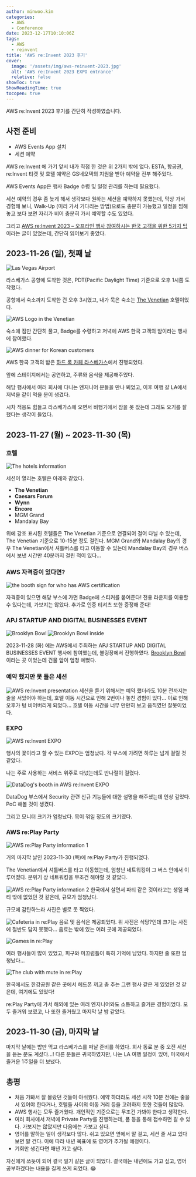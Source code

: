 ```yaml
---
author: minwoo.kim
categories:
  - AWS
  - Conference
date: 2023-12-17T10:10:06Z
tags:
  - AWS
  - reinvent
title: 'AWS re:Invent 2023 후기'
cover:
  image: '/assets/img/aws-reinvent-2023.jpg'
  alt: 'AWS re:Invent 2023 EXPO entrance'
  relative: false
showToc: true
ShowReadingTime: true
tocopen: true
---
```


AWS re:Invent 2023 후기를 간단히 작성하였습니다.

## 사전 준비

- AWS Events App 설치
- 세션 예약

AWS re:Invent 에 가기 앞서 내가 직접 한 것은 위 2가지 밖에 없다. ESTA, 항공권, re:Invent 티켓 및 호텔 예약은 GS네오텍의 지원을 받아 예약을 전부 해주었다.

AWS Events App은 행사 Badge 수령 및 일정 관리를 하는데 필요했다.

세션 예약의 경우 좀 늦게 해서 생각보다 원하는 세션을 예약하지 못했는데, 막상 가서 경험해 보니, Walk-Up (미리 가서 기다리는 방법)으로도 충분히 가능했고 일정을 찜해놓고 보다 보면 자리가 비어 충분히 가서 예약할 수도 있었다.

그리고 [AWS re:Invent 2023 – 오프라인 행사 참여하시는 한국 고객을 위한 5가지 팁](https://aws.amazon.com/ko/blogs/korea/aws-reinvent-2023-for-korean-customers/) 이라는 글이 있었는데, 간단히 읽어보기 좋았다.

## 2023-11-26 (일), 첫째 날

![Las Vegas Airport](/assets/post/2023/12/reinvent/vegas-airport.jpg)

라스베가스 공항에 도착한 것은, PDT(Pacific Daylight Time) 기준으로 오후 1시쯤 도착했다.

공항에서 숙소까지 도착한 건 오후 3시였고, 내가 묵은 숙소는 [The Venetian](https://maps.app.goo.gl/2EeP6MdQk51QJrWQ8) 호텔이었다.

![AWS Logo in the Venetian](/assets/post/2023/12/reinvent/aws-logo-in-the-venetian.jpg)

숙소에 짐만 간단히 풀고, Badge를 수령하고 저녁에 AWS 한국 고객의 밤이라는 행사에 참여했다.

![AWS dinner for Korean customers](/assets/post/2023/12/reinvent/aws-night-for-korean-customers.jpg)

AWS 한국 고객의 밤은 [하드 록 카페 라스베가스](https://maps.app.goo.gl/tqyWJ8TaWHBUf5HB6)에서 진행되었다.

앞에 스테이지에서는 공연하고, 주류와 음식을 제공해주었다.

해당 행사에서 여러 회사에 다니는 엔지니어 분들을 만나 뵈었고, 이후 여행 갈 LA에서 저녁을 같이 먹을 분이 생겼다.

시차 적응도 힘들고 라스베가스에 오면서 비행기에서 잠을 못 잤는데 그래도 오기를 잘했다는 생각이 들었다.

## 2023-11-27 (월) ~ 2023-11-30 (목)

### 호텔

![The hotels information](/assets/post/2023/12/reinvent/hotel-info.jpg)

세션이 열리는 호텔은 아래와 같았다.
- **The Venetian**
- **Caesars Forum**
- **Wynn**
- **Encore**
- MGM Grand
- Mandalay Bay

위에 강조 표시된 호텔들은 The Venetian 기준으로 연결되어 걸어 다닐 수 있는데, The Venetian 기준으로 10-15분 정도 걸린다.
MGM Grand와 Mandalay Bay의 경우 The Venetian에서 셔틀버스를 타고 이동할 수 있는데 Mandalay Bay의 경우 버스에서 보낸 시간만 40분까지 걸린 적이 있다...

### AWS 자격증이 있다면?

![the booth sign for who has AWS certification](/assets/post/2023/12/reinvent/aws-certification.jpg)

자격증이 있으면 해당 부스에 가면 Badge에 스티커를 붙여준다! 전용 라운지를 이용할 수 있다는데, 가보지는 않았다.
추가로 인증 티셔츠 또한 증정해 준다!


### APJ STARTUP AND DIGITAL BUSINESSES EVENT

![Brooklyn Bowl](/assets/post/2023/12/reinvent/brooklyn-bowl.jpg)
![Brooklyn Bowl inside](/assets/post/2023/12/reinvent/aws-apj-brooklyn-bowl.jpg)

2023-11-28 (화) 에는 AWS에서 주최하는 APJ STARTUP AND DIGITAL BUSINESSES EVENT 행사에 참여했는데, 볼링장에서 진행하였다.
[Brooklyn Bowl](https://maps.app.goo.gl/npJp6taLa2Uywfde9) 이라는 곳 이었는데 건물 앞이 엄청 예뻤다.

### 예약 했지만 못 들은 세션

![AWS re:Invent presentation](/assets/post/2023/12/reinvent/reinvent-presentation.jpg)
세션을 듣기 위해서는 예약 했더라도 10분 전까지는 줄을 서있어야 하는데, 호텔 이동 시간으로 인해 2번이나 놓친 경험이 있다... 이로 인해 오후가 텅 비어버리게 되었다...
호텔 이동 시간을 너무 만만히 보고 움직였던 잘못이었다.

### EXPO

![AWS re:Invent EXPO](/assets/post/2023/12/reinvent/expo.jpg)

행사의 꽃이라고 할 수 있는 EXPO는 엄청났다. 각 부스에 가려면 하루는 넘게 걸릴 것 같았다.

나는 주로 사용하는 서비스 위주로 다녔는데도 반나절이 걸렸다.

![DataDog's booth in AWS re:Invent EXPO](/assets/post/2023/12/reinvent/datadog-screen.jpg)

DataDog 부스에서 Security 관련 신규 기능들에 대한 설명을 해주셨는데 인상 깊었다. PoC 해볼 것이 생겼다.

그리고 모니터 크기가 엄청났다. 목이 꺾일 정도의 크기였다.

### AWS re:Play Party

![AWS re:Play Party information 1](/assets/post/2023/12/reinvent/replay-party-time.jpg)

거의 마지막 날인 2023-11-30 (목)에 re:Play Party가 진행되었다.

The Venetian에서 셔틀버스를 타고 이동했는데, 엄청난 네트워킹이 그 버스 안에서 이루어졌다. 분위기 상 네트워킹을 무조건 해야할 것 같았다.

![AWS re:Play Party information 2](/assets/post/2023/12/reinvent/replay-party-info.jpg)
한국에서 살면서 파티 같은 것이라고는 생일 파티 밖에 없었던 것 같은데, 규모가 엄청났다.

규모에 감탄하느라 사진은 별로 못 찍었다.

![Cafeteria in re:Play](/assets/post/2023/12/reinvent/cafeteria-in-replay.jpg)
음료 및 음식은 제공되었다. 위 사진은 식당?인데 크기는 사진에 절반도 담지 못했다... 음료는 밖에 있는 여러 곳에 제공되었다.

![Games in re:Play](/assets/post/2023/12/reinvent/games-in-replay.jpg)

여러 행사들이 많이 있었고, 피구와 미끄럼틀이 특히 기억에 남았다. 하지만 줄 또한 엄청났다...

![The club with mute in re:Play](/assets/post/2023/12/reinvent/headphone-in-replay.jpg)

한국에서도 한강공원 같은 곳에서 헤드폰 끼고 춤 추는 그런 행사 같은 게 있었던 것 같은데, 여기에도 있었다!

re:Play Party에 가서 해외에 있는 여러 엔지니어와도 소통하고 즐거운 경험이었다.
모두 즐거워 보였고, 나 또한 즐거웠고 마지막 날 밤 같았다.

## 2023-11-30 (금), 마지막 날

마지막 날에는 밥만 먹고 라스베가스를 떠날 준비를 하였다. 회사 동료 분 중 오전 세션을 듣는 분도 계셨다...!
다른 분들은 귀국하였지만, 나는 LA 여행 일정이 있어, 미국에서 즐거운 1주일을 더 보냈다.

## 총평

- 처음 가봐서 잘 몰랐던 것들이 아쉬웠다. 예약 하더라도 세션 시작 10분 전에는 줄을 서 있어야 한다거나, 호텔들 사이의 이동 거리 등을 고려하지 못한 것들이 많았다.
- AWS 행사는 모두 즐거웠다. 개인적인 기준으로는 무조건 가봐야 한다고 생각한다.
- 여러 회사에서 저녁에 Private Party를 진행하는데, 폼 등을 통해 접수하면 갈 수 있다. 가보지는 않았지만 다음에는 가보고 싶다.
- 영어를 말하는 일이 생각보다 많다. 쉬고 있으면 옆에서 말 걸고, 세션 줄 서고 있다 보면 말 건다. 이에 따라 내년 목표에 또 영어가 추가될 예정이다.
- 기회만 생긴다면 매년 가고 싶다.

자신에게 쓰듯이 되어 결국 일기 같은 글이 되었다.
결국에는 내년에도 가고 싶고, 영어 공부하겠다는 내용을 길게 쓰게 되었다. 😂

